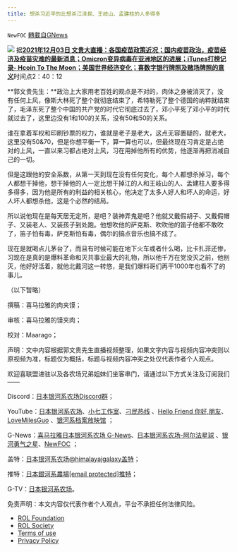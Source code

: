 ```yaml
---
title: 想杀习近平的比想杀江泽民、王岐山、孟建柱的人多得多
---
```

`NewFOC` [轉載自GNews](https://gnews.org/zh-hans/1720080/)

![](https://assets.gnews.org/wp-content/uploads/2021/12/002211-4.jpg)
据[**2021****年12****月03****日**** ****文贵大直播：各国疫苗政策近况；国内疫苗政治，疫苗经济及疫苗灾难的最新消息；Omicron****变异病毒在亚洲地区的进展；iTunes****打榜记录- Hcoin To The Moon****；美国世界经济变化；喜数字银行牌照及赌场牌照的意义**](https://gtv.org/video/id=61aa1cecd6388d55041591e6)时间点2：40：12

**郭文贵先生：**政治上大家用老百姓的观点是不对的，肉体之身被消灭了，没有任何上风，像斯大林死了整个就彻底结束了，希特勒死了整个德国的纳粹就结束了，毛泽东死了整个中国的共产党的时代它彻底过去了，邓小平死了邓小平的时代就过去了，这里边没有1和100的关系，没有50和50的关系。

谁在拿着军权和印刷钞票的权力，谁就是老子是老大，这点无容置疑的，就老大，这里没有50&70，但是你想平衡一下，算一算也可以，但最终现在习肯定是占绝对的上风，一直以来习都占绝对上风，习在用掉他所有的优势，他逐渐再把消减自己的一切。

但是这跟他的安全系数，从第一天到现在没有任何变化，每个人都想杀掉习，每个人都想干掉他，想干掉他的人一定比想干掉江的人和王岐山的人、孟建柱人要多得多得多，因为他是所有的利益的相关核心，他决定了太多人好人和坏人的命运，好人坏人都想杀他，这是个必然的结局。

所以说他现在是每天居无定所，是吧？装神弄鬼是吧？他就又戴假胡子、又戴假帽子、又装老人、又装孩子到处跑。他想吹他的萨克斯、吹吹他的笛子他都不敢吹了，笛子怕有毒，萨克斯怕有毒，偶尔的搞点音乐也搞不成了。

现在是就喝点儿茅台了，而且有时候可能在地下火车或者什么喝，比卡扎菲还惨，习现在是真的是爆料革命和灭共事业最大的礼物，所以他千万在党没灭之前，他别灭，他好好活着，就他北戴河这一转悠，是我们爆料哥们再干1000年也看不了的事儿。

（以下暂略）

撰稿：喜马拉雅的肉夹馍；

审核：喜马拉雅的馍夹肉；

校对：Maarago；

声明：文中内容根据郭文贵先生直播视频整理，如果文字内容与视频内容冲突则以原视频为准，标题仅为概括，标题与视频内容冲突之处仅代表作者个人观点。

欢迎喜联盟进驻以及各农场兄弟姐妹们坐客串门，请通过以下方式关注及订阅我们——

Discord：[日本银河系农场Discord群](https://discord.com/channels/805765245758472202/851632878567948351)；

YouTube：[日本银河系农场](https://www.youtube.com/c/%E9%93%B6%E6%B2%B3%E7%B3%BB%E5%86%9C%E5%9C%BA%E6%97%A5%E6%9C%AC)、[小七工作室](https://www.youtube.com/channel/UCpJIF2wIaqb4VBqF3-V_7KA/videos)、[刁民热线](https://www.youtube.com/channel/UCybJyCc-WPhvAXHnjoh06SQ) 、[Hello Friend 你好,朋友](https://www.youtube.com/channel/UCTc1E9DAHXliBuHIveYORjQ/featured)、[LoveMilesGuo](https://www.youtube.com/channel/UCyiz6hoABmlKpBWGhUbEfvw) 、[银河系档案放映馆](https://www.youtube.com/channel/UCJ0FJt00cutaMfhE2kuXd3A) ；

G-News：[喜马拉雅日本银河系农场 G-News](https://gnews.org/zh-hans/author/jgalaxy2021/)、[日本银河系农场-阿尔法星球](https://gnews.org/zh-hans/author/galaxyalphaplanet/) 、[银河勇气之星](https://gnews.org/zh-hans/author/yinyongqi/)、[NewFOC](https://gnews.org/zh-hans/author/newfoc/) ；

盖特：[日本银河系农场@himalayajgalaxy盖特](https://www.gettr.com/user/himalayajgalaxy)；

推特：[日本銀河系農場\[email protected\]推特](https://twitter.com/HJapanGalaxyII)；

G-TV：[日本银河系农场](https://gtv.org/user/60c0168b8ce6da73c416c24b#home)。

 

免责声明：本文内容仅代表作者个人观点，平台不承担任何法律风险。

- [ROL Foundation](https://rolfoundation.org/)
- [ROL Society](https://rolsociety.org/)
- [Terms of use](https://gnews.org/terms-of-use-3/)
- [Privacy Policy](https://gnews.org/privacy-policy/)
